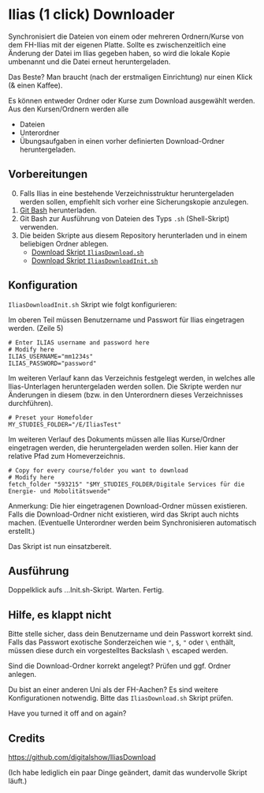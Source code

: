 # Ilias (1 click) Downloader
Synchronisiert die Dateien von einem oder mehreren Ordnern/Kurse von dem FH-Ilias mit der eigenen Platte.
Sollte es zwischenzeitlich eine Änderung der Datei im Ilias gegeben haben, so wird die lokale Kopie umbenannt und die Datei erneut heruntergeladen.

Das Beste? Man braucht (nach der erstmaligen Einrichtung) nur einen Klick (& einen Kaffee).

Es können entweder Ordner oder Kurse zum Download ausgewählt werden. Aus den Kursen/Ordnern werden alle
- Dateien
- Unterordner 
- Übungsaufgaben
in einen vorher definierten Download-Ordner heruntergeladen. 

## Vorbereitungen
0. Falls Ilias in eine bestehende Verzeichnisstruktur heruntergeladen werden sollen, empfiehlt sich vorher eine Sicherungskopie anzulegen. 
1. [Git Bash](https://git-scm.com/downloads) herunterladen.
2. Git Bash zur Ausführung von Dateien des Typs `.sh` (Shell-Skript) verwenden.
3. Die beiden Skripte aus diesem Repository herunterladen und in einem beliebigen Ordner ablegen.
    - [Download Skript `IliasDownload.sh`](https://git.fh-aachen.de/MATSE/ilias-downloader/-/raw/master/IliasDownload.sh?inline=false)
    - [Download Skript `IliasDownloadInit.sh`](https://git.fh-aachen.de/MATSE/ilias-downloader/-/raw/master/IliasDownloadInit.sh?inline=false)

## Konfiguration
`IliasDownloadInit.sh` Skript wie folgt konfigurieren:

Im oberen Teil müssen Benutzername und Passwort für Ilias eingetragen werden. (Zeile 5)
```shell
# Enter ILIAS username and password here
# Modify here
ILIAS_USERNAME="mm1234s"
ILIAS_PASSWORD="password"
```

Im weiteren Verlauf kann das Verzeichnis festgelegt werden, in welches alle Ilias-Unterlagen heruntergeladen werden sollen. Die Skripte werden nur Änderungen in diesem (bzw. in den Unterordnern dieses Verzeichnisses durchführen).
```shell
# Preset your Homefolder
MY_STUDIES_FOLDER="/E/IliasTest"
```

Im weiteren Verlauf des Dokuments müssen alle Ilias Kurse/Ordner eingetragen werden, die heruntergeladen werden sollen. Hier kann der relative Pfad zum Homeverzeichnis.
```shell
# Copy for every course/folder you want to download
# Modify here
fetch_folder "593215" "$MY_STUDIES_FOLDER/Digitale Services für die Energie- und Mobolitätswende" 
```

Anmerkung: Die hier eingetragenen Download-Ordner müssen existieren. Falls die Download-Ordner nicht existieren, wird das Skript auch nichts machen. (Eventuelle Unterordner werden beim Synchronisieren automatisch erstellt.)

Das Skript ist nun einsatzbereit.

## Ausführung
Doppelklick aufs ...Init.sh-Skript. Warten. Fertig.

## Hilfe, es klappt nicht
Bitte stelle sicher, dass dein Benutzername und dein Passwort korrekt sind. Falls das Passwort exotische Sonderzeichen wie `"`, `$`, `"` oder `\` enthält, müssen diese durch ein vorgestelltes Backslash `\` escaped werden.

Sind die Download-Ordner korrekt angelegt? Prüfen und ggf. Ordner anlegen.

Du bist an einer anderen Uni als der FH-Aachen? Es sind weitere Konfigurationen notwendig. Bitte das `IliasDownload.sh` Skript prüfen.

Have you turned it off and on again?

## Credits
https://github.com/digitalshow/IliasDownload

(Ich habe lediglich ein paar Dinge geändert, damit das wundervolle Skript läuft.)